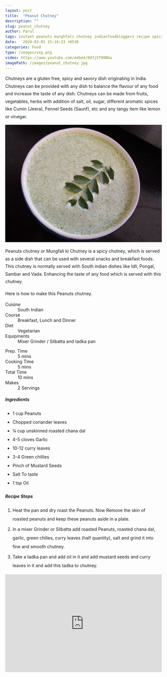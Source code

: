 ```yaml
---
layout: post
title:  "Peanut Chutney"
description: ""
slug: peanut_chutney
author: Parul
tags: instant peanuts munghfali chutney indianfoodbloggers recipe spicy yummy delicious idli vada sambhar dosa indian foodyindianmom likes youtube dips greenchili healthy food southindian breakfast  eatrightindia healthyindia snack cooking nutritous
date:   2020-03-01 15:16:23 +0530
categories: Food
type: /images/veg.png
video: https://www.youtube.com/embed/0d7j5T90BGw
imagePath: /images/peanut_chutney.jpg
---
```

<p class="text-justify" style="line-height: 175%;">
Chutneys are a gluten free, spicy and savory dish originating in India. Chutneys can be provided with any dish to balance the flavour of any food and increase the taste of any dish. Chutneys can be made from fruits, vegetables, herbs  with addition of salt, oil, sugar, different  aromatic spices like Cumin (Jeera), Fennel Seeds (Saunf), etc and any tangy item like lemon or vinegar.
</p>

<div class="row">
    <div class="col-md-12"><img src="../images/peanut_chutney.jpg" alt="" class="rounded img-fluid mb-2"></div>
</div>

<p class="text-justify" style="line-height: 175%;">
Peanuts chutney or Mungfali ki Chutney is a spicy chutney, which is served as a side dish that can be used with several snacks and breakfast foods. This chutney is normally served with South indian dishes like  Idli, Pongal, Sambar and Vada. Enhancing the taste of any food which is served with this chutney.
</p>

<p class="text-justify" style="line-height: 175%;">
Here is how to make this Peanuts chutney.
</p>

<div class="row">
    <div class="col-md-6">
        <dl class="row">
            <dt class="col-sm-4">Cuisine</dt><dd class="col-sm-7">South Indian</dd>
            <dt class="col-sm-4">Course</dt><dd class="col-sm-7">Breakfast, Lunch and Dinner</dd>
            <dt class="col-sm-4">Diet</dt><dd class="col-sm-7">Vegetarian</dd>
            <dt class="col-sm-4">Equipments</dt><dd class="col-sm-7">Mixer Grinder / Silbatta and tadka pan</dd>
        </dl>
    </div>
    <div class="col-md-6">
        <dl class="row">
            <dt class="col-sm-5">Prep. Time</dt><dd class="col-sm-7">5 mins</dd>
            <dt class="col-sm-5">Cooking Time</dt><dd class="col-sm-7">5 mins</dd>
            <dt class="col-sm-5">Total Time</dt><dd class="col-sm-7">10 mins</dd>
            <dt class="col-sm-5">Makes</dt><dd class="col-sm-7">2 Servings</dd>
        </dl>
    </div>
</div>

<section>
    <div class="recipe-section-divider"></div>
    <div class="row" id="ingredients">
        <div class="col-md-12"><h5 class="font-weight-bold">Ingredients</h5></div>
    </div>
    <div class="row">
        <div class="col-md-12">            
            <ul style="line-height: 200%">
                <li>1 cup Peanuts</li>
                <li>Chopped coriander leaves</li>
                <li>¼ cup unskinned roasted chana dal</li>
                <li>4-5 cloves Garlic</li>
                <li>10-12 curry leaves</li>
                <li>3-4 Green chillies</li>
                <li>Pinch of Mustard Seeds</li>
                <li>Salt To taste</li>
                <li>1 tsp Oil</li>
            </ul>
        </div>
    </div>
</section>
<div class="recipe-section-divider"></div>
<div class="row" id="recipe">
        <div class="col-md-12"><h5 class="font-weight-bold">Recipe Steps</h5></div>
    </div>
<div class="row">
    <div class="col-md-12">
    <ol class="text-justify" style="line-height: 200%">
        <li style="margin-bottom:5px;">Heat the pan and dry roast the Peanuts. Now Remove the skin of roasted peanuts and keep these peanuts aside in a plate.</li>
        <li style="margin-bottom:5px;">In a mixer Grinder or Silbatta add roasted Peanuts, roasted chana dal, garlic, green chilies, curry leaves (half quantity), salt and grind it into fine and smooth chutney.</li>
        <li style="margin-bottom:5px;">Take a tadka pan and add oil in it and add mustard seeds and curry leaves in it and add this tadka to chutney.</li>
    </ol>
    </div>
</div>
<div class="row" id="video">
    <div class="col-md-12">
        <div class="embed-responsive embed-responsive-16by9">
            <iframe width="100%" height="315" src="https://www.youtube.com/embed/0d7j5T90BGw" frameborder="0" allow="accelerometer; autoplay; encrypted-media; gyroscope; picture-in-picture" allowfullscreen></iframe>
        </div>
    </div>
</div>
<br>